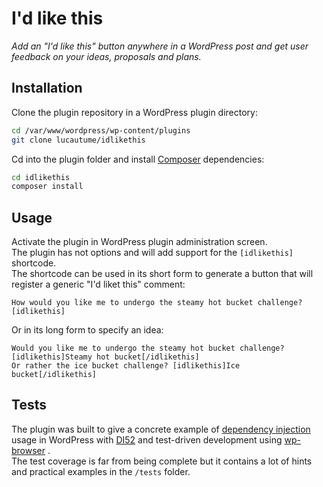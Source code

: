 # I'd like this

*Add an "I'd like this" button anywhere in a WordPress post and get user feedback on your ideas, proposals and plans.*

## Installation
Clone the plugin repository in a WordPress plugin directory:

```bash
cd /var/www/wordpress/wp-content/plugins
git clone lucautume/idlikethis
```

Cd into the plugin folder and install [Composer](https://getcomposer.org/) dependencies:

```bash
cd idlikethis
composer install
```

## Usage
Activate the plugin in WordPress plugin administration screen.  
The plugin has not options and will add support for the `[idlikethis]` shortcode.  
The shortcode can be used in its short form to generate a button that will register a generic "I'd liket this" comment:

```
How would you like me to undergo the steamy hot bucket challenge? [idlikethis]
```

Or in its long form to specify an idea:

```
Would you like me to undergo the steamy hot bucket challenge? [idlikethis]Steamy hot bucket[/idlikethis]
Or rather the ice bucket challenge? [idlikethis]Ice bucket[/idlikethis]
```

## Tests
The plugin was built to give a concrete example of [dependency injection](!wiki) usage in WordPress with  [DI52](https://github.com/lucatume/DI52) and test-driven development using [wp-browser](https://github.com/lucatume/wp-browser "lucatume/wp-browser · GitHub")
.  
The test coverage is far from being complete but it contains a lot of hints and practical examples in the `/tests` folder.
